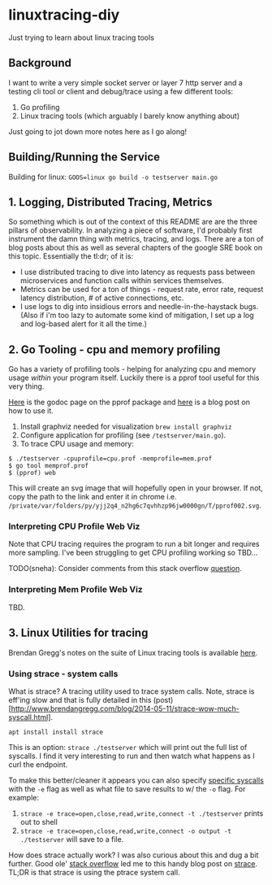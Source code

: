 # linuxtracing-diy
Just trying to learn about linux tracing tools

## Background

I want to write a very simple socket server or layer 7 http server and a testing cli tool or client and debug/trace using a few different tools:

1. Go profiling
2. Linux tracing tools (which arguably I barely know anything about)

Just going to jot down more notes here as I go along!

## Building/Running the Service

Building for linux:
`GOOS=linux go build -o testserver main.go`

## 1. Logging, Distributed Tracing, Metrics

So something which is out of the context of this README are are the three pillars of observability. In analyzing a piece of software, I'd probably first instrument the damn thing with metrics, tracing, and logs. There are a ton of blog posts about this as well as several chapters of the google SRE book on this topic. Essentially the tl:dr; of it is:

- I use distributed tracing to dive into latency as requests pass between microservices and function calls within services themselves.
- Metrics can be used for a ton of things - request rate, error rate, request latency distribution, # of active connections, etc.
- I use logs to dig into insidious errors and needle-in-the-haystack bugs. (Also if i'm too lazy to automate some kind of mitigation, I set up a log and log-based alert for it all the time.)

## 2. Go Tooling - cpu and memory profiling

Go has a variety of profiling tools - helping for analyzing cpu and memory usage *within* your program itself. Luckily there is a pprof tool useful for this very thing.

[Here](https://godoc.org/runtime/pprof) is the godoc page on the pprof package and [here](https://blog.golang.org/pprof) is a blog post on how to use it.

1. Install graphviz needed for visualization `brew install graphviz`
2. Configure application for profiling (see `/testserver/main.go`).
3. To trace CPU usage and memory:
  ```
  $ ./testserver -cpuprofile=cpu.prof -memprofile=mem.prof
  $ go tool memprof.prof
  $ (pprof) web
  ```

  This will create an svg image that will hopefully open in your browser. If not, copy the path to the link and enter it in chrome i.e. `/private/var/folders/py/yjj2q4_n2hg6c7qvhhzp96jw0000gn/T/pprof002.svg`.

### Interpreting CPU Profile Web Viz

Note that CPU tracing requires the program to run a bit longer and requires more sampling. I've been struggling to get CPU profiling working so TBD...

TODO(sneha): Consider comments from this stack overflow [question](https://stackoverflow.com/questions/30871691/cant-get-golang-pprof-working).

### Interpreting Mem Profile Web Viz

TBD.

## 3. Linux Utilities for tracing

Brendan Gregg's notes on the suite of Linux tracing tools is available [here](http://www.brendangregg.com/blog/2015-07-08/choosing-a-linux-tracer.html).

### Using strace - system calls

What is strace? A tracing utility used to trace system calls. Note, strace is eff'ing slow and that is fully detailed in this (post)[http://www.brendangregg.com/blog/2014-05-11/strace-wow-much-syscall.html].

`apt install install strace`

This is an option: `strace ./testserver` which will print out the full list of syscalls. I find it very interesting to run and then watch what happens as I curl the endpoint.

To make this better/cleaner it appears you can also specify [specific syscalls](https://man7.org/linux/man-pages/man1/strace.1.html) with the `-e` flag as well as what file to save results to w/ the `-o` flag. For example:

1. `strace -e trace=open,close,read,write,connect -t ./testserver` prints out to shell
2. `strace -e trace=open,close,read,write,connect -o output -t ./testserver` will save to a file.

How does strace actually work? I was also curious about this and dug a bit further. Good ole' [stack overflow](https://stackoverflow.com/questions/5494316/how-does-strace-work) led me to this handy blog post on [strace](https://blog.packagecloud.io/eng/2016/02/29/how-does-strace-work/). TL;DR is that strace is using the ptrace system call.
